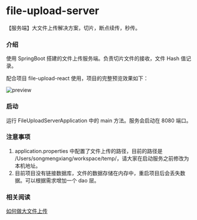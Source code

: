 # file-upload-server
【服务端】大文件上传解决方案，切片，断点续传，秒传。

### 介绍
使用 SpringBoot 搭建的文件上传服务端。负责切片文件的接收，文件 Hash 值记录。

配合项目 file-upload-react 使用，项目的完整预览效果如下：

![preview](https://github.com/shenmaxg/file-upload-react/blob/main/public/iamge/preview.gif)

### 启动
运行 FileUploadServerApplication 中的 main 方法。服务会启动在 8080 端口。

### 注意事项
1. application.properties 中配置了文件上传的路径，目前的路径是 /Users/songmengxiang/workspace/temp/，请大家在启动服务之前修改为本机地址。
2. 目前项目没有链接数据库，文件的数据存储在内存中，重启项目后会丢失数据。可以根据需求增加一个 dao 层。

### 相关阅读

[如何做大文件上传](https://zhuanlan.zhihu.com/p/386493135)